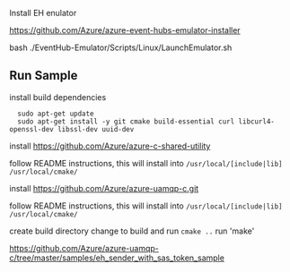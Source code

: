 Install EH enulator

https://github.com/Azure/azure-event-hubs-emulator-installer

bash ./EventHub-Emulator/Scripts/Linux/LaunchEmulator.sh


## Run Sample

install build dependencies
```
  sudo apt-get update
  sudo apt-get install -y git cmake build-essential curl libcurl4-openssl-dev libssl-dev uuid-dev
```


 install https://github.com/Azure/azure-c-shared-utility

follow README instructions, this will install into `/usr/local/[include|lib] /usr/local/cmake/`

install  https://github.com/Azure/azure-uamqp-c.git

follow README instructions, this will install into `/usr/local/[include|lib] /usr/local/cmake/`

create build directory
change to build and run `cmake ..`
run 'make'


https://github.com/Azure/azure-uamqp-c/tree/master/samples/eh_sender_with_sas_token_sample




